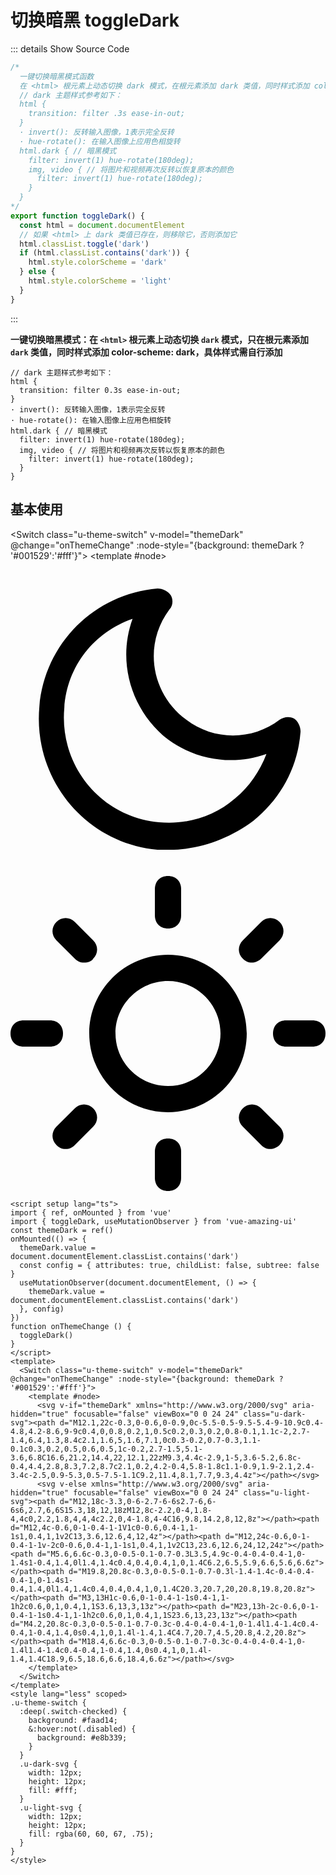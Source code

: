 # 切换暗黑 toggleDark

<GlobalElement />

::: details Show Source Code

```ts
/*
  一键切换暗黑模式函数
  在 <html> 根元素上动态切换 dark 模式，在根元素添加 dark 类值，同时样式添加 color-scheme: dark，具体样式需自行添加
  // dark 主题样式参考如下：
  html {
    transition: filter .3s ease-in-out;
  }
  · invert(): 反转输入图像，1表示完全反转
  · hue-rotate(): 在输入图像上应用色相旋转
  html.dark { // 暗黑模式
    filter: invert(1) hue-rotate(180deg);
    img, video { // 将图片和视频再次反转以恢复原本的颜色
      filter: invert(1) hue-rotate(180deg);
    }
  }
*/
export function toggleDark() {
  const html = document.documentElement
  // 如果 <html> 上 dark 类值已存在，则移除它，否则添加它
  html.classList.toggle('dark')
  if (html.classList.contains('dark')) {
    html.style.colorScheme = 'dark'
  } else {
    html.style.colorScheme = 'light'
  }
}
```

:::

**一键切换暗黑模式：在 `<html>` 根元素上动态切换 `dark` 模式，只在根元素添加 `dark` 类值，同时样式添加 color-scheme: dark，具体样式需自行添加**

```less
// dark 主题样式参考如下：
html {
  transition: filter 0.3s ease-in-out;
}
· invert(): 反转输入图像，1表示完全反转
· hue-rotate(): 在输入图像上应用色相旋转
html.dark { // 暗黑模式
  filter: invert(1) hue-rotate(180deg);
  img, video { // 将图片和视频再次反转以恢复原本的颜色
    filter: invert(1) hue-rotate(180deg);
  }
}
```

<script setup lang="ts">
import { ref, onMounted } from 'vue'
import { toggleDark, useMutationObserver } from 'vue-amazing-ui'
const themeDark = ref()
onMounted(() => {
  themeDark.value = document.documentElement.classList.contains('dark')
  const config = { attributes: true, childList: false, subtree: false }
  useMutationObserver(document.documentElement, () => {
    themeDark.value = document.documentElement.classList.contains('dark')
  }, config)
})
function onThemeChange () {
  toggleDark()
}
</script>

## 基本使用

<Switch class="u-theme-switch" v-model="themeDark" @change="onThemeChange" :node-style="{background: themeDark ? '#001529':'#fff'}">
  <template #node>
    <svg v-if="themeDark" xmlns="http://www.w3.org/2000/svg" aria-hidden="true" focusable="false" viewBox="0 0 24 24" class="u-dark-svg"><path d="M12.1,22c-0.3,0-0.6,0-0.9,0c-5.5-0.5-9.5-5.4-9-10.9c0.4-4.8,4.2-8.6,9-9c0.4,0,0.8,0.2,1,0.5c0.2,0.3,0.2,0.8-0.1,1.1c-2,2.7-1.4,6.4,1.3,8.4c2.1,1.6,5,1.6,7.1,0c0.3-0.2,0.7-0.3,1.1-0.1c0.3,0.2,0.5,0.6,0.5,1c-0.2,2.7-1.5,5.1-3.6,6.8C16.6,21.2,14.4,22,12.1,22zM9.3,4.4c-2.9,1-5,3.6-5.2,6.8c-0.4,4.4,2.8,8.3,7.2,8.7c2.1,0.2,4.2-0.4,5.8-1.8c1.1-0.9,1.9-2.1,2.4-3.4c-2.5,0.9-5.3,0.5-7.5-1.1C9.2,11.4,8.1,7.7,9.3,4.4z"></path></svg>
    <svg v-else xmlns="http://www.w3.org/2000/svg" aria-hidden="true" focusable="false" viewBox="0 0 24 24" class="u-light-svg"><path d="M12,18c-3.3,0-6-2.7-6-6s2.7-6,6-6s6,2.7,6,6S15.3,18,12,18zM12,8c-2.2,0-4,1.8-4,4c0,2.2,1.8,4,4,4c2.2,0,4-1.8,4-4C16,9.8,14.2,8,12,8z"></path><path d="M12,4c-0.6,0-1-0.4-1-1V1c0-0.6,0.4-1,1-1s1,0.4,1,1v2C13,3.6,12.6,4,12,4z"></path><path d="M12,24c-0.6,0-1-0.4-1-1v-2c0-0.6,0.4-1,1-1s1,0.4,1,1v2C13,23.6,12.6,24,12,24z"></path><path d="M5.6,6.6c-0.3,0-0.5-0.1-0.7-0.3L3.5,4.9c-0.4-0.4-0.4-1,0-1.4s1-0.4,1.4,0l1.4,1.4c0.4,0.4,0.4,1,0,1.4C6.2,6.5,5.9,6.6,5.6,6.6z"></path><path d="M19.8,20.8c-0.3,0-0.5-0.1-0.7-0.3l-1.4-1.4c-0.4-0.4-0.4-1,0-1.4s1-0.4,1.4,0l1.4,1.4c0.4,0.4,0.4,1,0,1.4C20.3,20.7,20,20.8,19.8,20.8z"></path><path d="M3,13H1c-0.6,0-1-0.4-1-1s0.4-1,1-1h2c0.6,0,1,0.4,1,1S3.6,13,3,13z"></path><path d="M23,13h-2c-0.6,0-1-0.4-1-1s0.4-1,1-1h2c0.6,0,1,0.4,1,1S23.6,13,23,13z"></path><path d="M4.2,20.8c-0.3,0-0.5-0.1-0.7-0.3c-0.4-0.4-0.4-1,0-1.4l1.4-1.4c0.4-0.4,1-0.4,1.4,0s0.4,1,0,1.4l-1.4,1.4C4.7,20.7,4.5,20.8,4.2,20.8z"></path><path d="M18.4,6.6c-0.3,0-0.5-0.1-0.7-0.3c-0.4-0.4-0.4-1,0-1.4l1.4-1.4c0.4-0.4,1-0.4,1.4,0s0.4,1,0,1.4l-1.4,1.4C18.9,6.5,18.6,6.6,18.4,6.6z"></path></svg>
  </template>
</Switch>

```vue
<script setup lang="ts">
import { ref, onMounted } from 'vue'
import { toggleDark, useMutationObserver } from 'vue-amazing-ui'
const themeDark = ref()
onMounted(() => {
  themeDark.value = document.documentElement.classList.contains('dark')
  const config = { attributes: true, childList: false, subtree: false }
  useMutationObserver(document.documentElement, () => {
    themeDark.value = document.documentElement.classList.contains('dark')
  }, config)
})
function onThemeChange () {
  toggleDark()
}
</script>
<template>
  <Switch class="u-theme-switch" v-model="themeDark" @change="onThemeChange" :node-style="{background: themeDark ? '#001529':'#fff'}">
    <template #node>
      <svg v-if="themeDark" xmlns="http://www.w3.org/2000/svg" aria-hidden="true" focusable="false" viewBox="0 0 24 24" class="u-dark-svg"><path d="M12.1,22c-0.3,0-0.6,0-0.9,0c-5.5-0.5-9.5-5.4-9-10.9c0.4-4.8,4.2-8.6,9-9c0.4,0,0.8,0.2,1,0.5c0.2,0.3,0.2,0.8-0.1,1.1c-2,2.7-1.4,6.4,1.3,8.4c2.1,1.6,5,1.6,7.1,0c0.3-0.2,0.7-0.3,1.1-0.1c0.3,0.2,0.5,0.6,0.5,1c-0.2,2.7-1.5,5.1-3.6,6.8C16.6,21.2,14.4,22,12.1,22zM9.3,4.4c-2.9,1-5,3.6-5.2,6.8c-0.4,4.4,2.8,8.3,7.2,8.7c2.1,0.2,4.2-0.4,5.8-1.8c1.1-0.9,1.9-2.1,2.4-3.4c-2.5,0.9-5.3,0.5-7.5-1.1C9.2,11.4,8.1,7.7,9.3,4.4z"></path></svg>
      <svg v-else xmlns="http://www.w3.org/2000/svg" aria-hidden="true" focusable="false" viewBox="0 0 24 24" class="u-light-svg"><path d="M12,18c-3.3,0-6-2.7-6-6s2.7-6,6-6s6,2.7,6,6S15.3,18,12,18zM12,8c-2.2,0-4,1.8-4,4c0,2.2,1.8,4,4,4c2.2,0,4-1.8,4-4C16,9.8,14.2,8,12,8z"></path><path d="M12,4c-0.6,0-1-0.4-1-1V1c0-0.6,0.4-1,1-1s1,0.4,1,1v2C13,3.6,12.6,4,12,4z"></path><path d="M12,24c-0.6,0-1-0.4-1-1v-2c0-0.6,0.4-1,1-1s1,0.4,1,1v2C13,23.6,12.6,24,12,24z"></path><path d="M5.6,6.6c-0.3,0-0.5-0.1-0.7-0.3L3.5,4.9c-0.4-0.4-0.4-1,0-1.4s1-0.4,1.4,0l1.4,1.4c0.4,0.4,0.4,1,0,1.4C6.2,6.5,5.9,6.6,5.6,6.6z"></path><path d="M19.8,20.8c-0.3,0-0.5-0.1-0.7-0.3l-1.4-1.4c-0.4-0.4-0.4-1,0-1.4s1-0.4,1.4,0l1.4,1.4c0.4,0.4,0.4,1,0,1.4C20.3,20.7,20,20.8,19.8,20.8z"></path><path d="M3,13H1c-0.6,0-1-0.4-1-1s0.4-1,1-1h2c0.6,0,1,0.4,1,1S3.6,13,3,13z"></path><path d="M23,13h-2c-0.6,0-1-0.4-1-1s0.4-1,1-1h2c0.6,0,1,0.4,1,1S23.6,13,23,13z"></path><path d="M4.2,20.8c-0.3,0-0.5-0.1-0.7-0.3c-0.4-0.4-0.4-1,0-1.4l1.4-1.4c0.4-0.4,1-0.4,1.4,0s0.4,1,0,1.4l-1.4,1.4C4.7,20.7,4.5,20.8,4.2,20.8z"></path><path d="M18.4,6.6c-0.3,0-0.5-0.1-0.7-0.3c-0.4-0.4-0.4-1,0-1.4l1.4-1.4c0.4-0.4,1-0.4,1.4,0s0.4,1,0,1.4l-1.4,1.4C18.9,6.5,18.6,6.6,18.4,6.6z"></path></svg>
    </template>
  </Switch>
</template>
<style lang="less" scoped>
.u-theme-switch {
  :deep(.switch-checked) {
    background: #faad14;
    &:hover:not(.disabled) {
      background: #e8b339;
    }
  }
  .u-dark-svg {
    width: 12px;
    height: 12px;
    fill: #fff;
  }
  .u-light-svg {
    width: 12px;
    height: 12px;
    fill: rgba(60, 60, 67, .75);
  }
}
</style>
```

<style lang="less" scoped>
.u-theme-switch {
  :deep(.switch-checked) {
    background: #faad14;
    &:hover:not(.disabled) {
      background: #e8b339;
    }
  }
  .u-dark-svg {
    width: 12px;
    height: 12px;
    fill: #fff;
  }
  .u-light-svg {
    width: 12px;
    height: 12px;
    fill: rgba(60, 60, 67, .75);
  }
}
</style>
